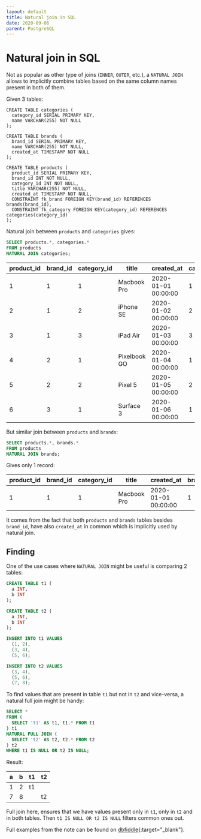```yaml
---
layout: default
title: Natural join in SQL
date: 2020-09-06
parent: PostgreSQL
---
```


# Natural join in SQL

Not as popular as other type of joins (`INNER`, `OUTER`, etc.), a `NATURAL JOIN` allows to implicitly combine tables based on the same column names present in both of them.

Given 3 tables:

```
CREATE TABLE categories (
  category_id SERIAL PRIMARY KEY,
  name VARCHAR(255) NOT NULL
);

CREATE TABLE brands (
  brand_id SERIAL PRIMARY KEY,
  name VARCHAR(255) NOT NULL,
  created_at TIMESTAMP NOT NULL
);

CREATE TABLE products (
  product_id SERIAL PRIMARY KEY,
  brand_id INT NOT NULL,
  category_id INT NOT NULL,
  title VARCHAR(255) NOT NULL,
  created_at TIMESTAMP NOT NULL,
  CONSTRAINT fk_brand FOREIGN KEY(brand_id) REFERENCES brands(brand_id),
  CONSTRAINT fk_category FOREIGN KEY(category_id) REFERENCES categories(category_id)
);
```

Natural join between `products` and `categories` gives:

```sql
SELECT products.*, categories.*
FROM products
NATURAL JOIN categories;
```

| product_id | brand_id | category_id | title        | created_at          | category_id | name    |
|------------|----------|-------------|--------------|---------------------|-------------|---------|
| 1          | 1        | 1           | Macbook Pro  | 2020-01-01 00:00:00 | 1           | laptops |
| 2          | 1        | 2           | iPhone SE    | 2020-01-02 00:00:00 | 2           | phones  |
| 3          | 1        | 3           | iPad Air     | 2020-01-03 00:00:00 | 3           | tablets |
| 4          | 2        | 1           | Pixelbook GO | 2020-01-04 00:00:00 | 1           | laptops |
| 5          | 2        | 2           | Pixel 5      | 2020-01-05 00:00:00 | 2           | phones  |
| 6          | 3        | 1           | Surface 3    | 2020-01-06 00:00:00 | 1           | laptops |

But similar join between `products` and `brands`:

```sql
SELECT products.*, brands.*
FROM products
NATURAL JOIN brands;
```

Gives only 1 record:

| product_id | brand_id | category_id | title       | created_at          | brand_id | name  | created_at          |
|------------|----------|-------------|-------------|---------------------|----------|-------|---------------------|
| 1          | 1        | 1           | Macbook Pro | 2020-01-01 00:00:00 | 1        | Apple | 2020-01-01 00:00:00 |

It comes from the fact that both `products` and `brands` tables besides `brand_id`, have also `created_at` in common which is implicitly used by natural join.

## Finding 

One of the use cases where `NATURAL JOIN` might be useful is comparing 2 tables:

```sql
CREATE TABLE t1 (
  a INT,
  b INT
);

CREATE TABLE t2 (
  a INT,
  b INT
);
```

```sql
INSERT INTO t1 VALUES
  (1, 2),
  (3, 4),
  (5, 6);

INSERT INTO t2 VALUES
  (3, 4),
  (5, 6),
  (7, 8);
```

To find values that are present in table `t1` but not in `t2` and vice-versa, a natural full join might be handy:

```sql
SELECT *
FROM (
  SELECT 't1' AS t1, t1.* FROM t1
) t1
NATURAL FULL JOIN (
  SELECT 't2' AS t2, t2.* FROM t2
) t2
WHERE t1 IS NULL OR t2 IS NULL;
```

Result:

| a | b | t1 | t2 |
|---|---|----|----|
| 1 | 2 | t1 |    |
| 7 | 8 |    | t2 |

Full join here, ensures that we have values present only in `t1`, only in `t2` and in both tables. Then `t1 IS NULL OR t2 IS NULL` filters common ones out.

Full examples from the note can be found on [dbfiddle](https://dbfiddle.uk/?rdbms=postgres_12&fiddle=8daf17bd8051cb74c7d076701db52e34){:target="_blank"}.
